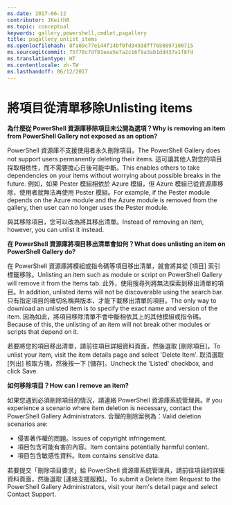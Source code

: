 ```yaml
---
ms.date: 2017-06-12
contributor: JKeithB
ms.topic: conceptual
keywords: gallery,powershell,cmdlet,psgallery
title: psgallery_unlist_items
ms.openlocfilehash: 8fa09c77e144f14bf0fd3493dff7650897100715
ms.sourcegitcommit: 75f70c7df01eea5e7a2c16f9a3ab1dd437a1f8fd
ms.translationtype: HT
ms.contentlocale: zh-TW
ms.lasthandoff: 06/12/2017
---
```

# <a name="unlisting-items"></a><span data-ttu-id="2e12e-103">將項目從清單移除</span><span class="sxs-lookup"><span data-stu-id="2e12e-103">Unlisting items</span></span>

<span data-ttu-id="2e12e-104">**為什麼從 PowerShell 資源庫移除項目未公開為選項？**</span><span class="sxs-lookup"><span data-stu-id="2e12e-104">**Why is removing an item from PowerShell Gallery not exposed as an option?**</span></span>

<span data-ttu-id="2e12e-105">PowerShell 資源庫不支援使用者永久刪除項目。</span><span class="sxs-lookup"><span data-stu-id="2e12e-105">The PowerShell Gallery does not support users permanently deleting their items.</span></span> <span data-ttu-id="2e12e-106">這可讓其他人對您的項目採取相依性，而不需要擔心日後可能中斷。</span><span class="sxs-lookup"><span data-stu-id="2e12e-106">This enables others to take dependencies on your items without worrying about possible breaks in the future.</span></span> <span data-ttu-id="2e12e-107">例如，如果 Pester 模組相依於 Azure 模組，但 Azure 模組已從資源庫移除，使用者就無法再使用 Pester 模組。</span><span class="sxs-lookup"><span data-stu-id="2e12e-107">For example, if the Pester module depends on the Azure module and the Azure module is removed from the gallery, then user can no longer uses the Pester module.</span></span>

<span data-ttu-id="2e12e-108">與其移除項目，您可以改為將其移出清單。</span><span class="sxs-lookup"><span data-stu-id="2e12e-108">Instead of removing an item, however, you can unlist it instead.</span></span>

<span data-ttu-id="2e12e-109">**在 PowerShell 資源庫將項目移出清單會如何？**</span><span class="sxs-lookup"><span data-stu-id="2e12e-109">**What does unlisting an item on PowerShell Gallery do?**</span></span>

<span data-ttu-id="2e12e-110">在 PowerShell 資源庫將模組或指令碼等項目移出清單，就會將其從 [項目] 索引標籤移除。</span><span class="sxs-lookup"><span data-stu-id="2e12e-110">Unlisting an item such as module or script on PowerShell Gallery will remove it from the Items tab.</span></span>
<span data-ttu-id="2e12e-111">此外，使用搜尋列將無法探索到移出清單的項目。</span><span class="sxs-lookup"><span data-stu-id="2e12e-111">In addition, unlisted items will not be discoverable using the search bar.</span></span>
<span data-ttu-id="2e12e-112">只有指定項目的確切名稱與版本，才能下載移出清單的項目。</span><span class="sxs-lookup"><span data-stu-id="2e12e-112">The only way to download an unlisted item is to specify the exact name and version of the item.</span></span>
<span data-ttu-id="2e12e-113">因為如此，將項目移除清單不會中斷相依其上的其他模組或指令碼。</span><span class="sxs-lookup"><span data-stu-id="2e12e-113">Because of this, the unlisting of an item will not break other modules or scripts that depend on it.</span></span>

<span data-ttu-id="2e12e-114">若要將您的項目移出清單，請前往項目詳細資料頁面，然後選取 [刪除項目]。</span><span class="sxs-lookup"><span data-stu-id="2e12e-114">To unlist your item, visit the item details page and select 'Delete Item'.</span></span> <span data-ttu-id="2e12e-115">取消選取 [列出] 核取方塊，然後按一下 [儲存]。</span><span class="sxs-lookup"><span data-stu-id="2e12e-115">Uncheck the 'Listed' checkbox, and click Save.</span></span>

<span data-ttu-id="2e12e-116">**如何移除項目？**</span><span class="sxs-lookup"><span data-stu-id="2e12e-116">**How can I remove an item?**</span></span>

<span data-ttu-id="2e12e-117">如果您遇到必須刪除項目的情況，請連絡 PowerShell 資源庫系統管理員。</span><span class="sxs-lookup"><span data-stu-id="2e12e-117">If you experience a scenario where item deletion is necessary, contact the PowerShell Gallery Administrators.</span></span>
<span data-ttu-id="2e12e-118">合理的刪除案例為：</span><span class="sxs-lookup"><span data-stu-id="2e12e-118">Valid deletion scenarios are:</span></span>
- <span data-ttu-id="2e12e-119">侵害著作權的問題。</span><span class="sxs-lookup"><span data-stu-id="2e12e-119">Issues of copyright infringement.</span></span>
- <span data-ttu-id="2e12e-120">項目包含可能有害的內容。</span><span class="sxs-lookup"><span data-stu-id="2e12e-120">Item contains potentially harmful content.</span></span>
- <span data-ttu-id="2e12e-121">項目包含敏感性資料。</span><span class="sxs-lookup"><span data-stu-id="2e12e-121">Item contains sensitive data.</span></span>

<span data-ttu-id="2e12e-122">若要提交「刪除項目要求」給 PowerShell 資源庫系統管理員，請前往項目的詳細資料頁面，然後選取 [連絡支援服務]。</span><span class="sxs-lookup"><span data-stu-id="2e12e-122">To submit a Delete Item Request to the PowerShell Gallery Administrators, visit your item's detail page and select Contact Support.</span></span>  


